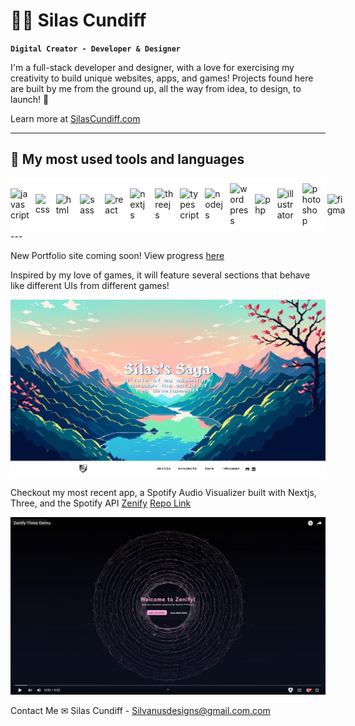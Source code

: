 # 🐱‍💻 Silas Cundiff

**`Digital Creator - Developer & Designer`**

I'm a full-stack developer and designer, with a love for exercising my creativity to build unique websites, apps, and games! Projects found here are built by me from the ground up, all the way from idea, to design, to launch! 🚀

Learn more at [SilasCundiff.com](https://silascundiff.com)

---

## 🔧 My most used tools and languages

<div style="background-color: white; padding-block: 8px; display: flex; align-items: center; justify-content: space-evenly; border-radius: 5px;">
    <img align="left" alt="javascript" width="30px" style="padding-right:10px;" src="https://cdn.jsdelivr.net/gh/devicons/devicon/icons/javascript/javascript-plain.svg" />
    <img align="left" alt="css" width="30px" style="padding-right:10px;" src="https://cdn.jsdelivr.net/gh/devicons/devicon/icons/css3/css3-plain-wordmark.svg" />
    <img align="left" alt="html" width="30px" style="padding-right:10px;" src="https://cdn.jsdelivr.net/gh/devicons/devicon/icons/html5/html5-plain-wordmark.svg" />
    <img align="left" alt="sass" width="30px" style="padding-right:10px;" src="https://cdn.jsdelivr.net/gh/devicons/devicon/icons/sass/sass-original.svg" />
    <img align="left" alt="react" width="30px" style="padding-right:10px;" src="https://cdn.jsdelivr.net/gh/devicons/devicon/icons/react/react-original.svg" />
    <img align="left" alt="nextjs" width="30px" style="padding-right:10px; " src="https://cdn.jsdelivr.net/gh/devicons/devicon/icons/nextjs/nextjs-original-wordmark.svg" />
    <img align="left" alt="threejs" width="30px" style="padding-right:10px;" src="https://cdn.jsdelivr.net/gh/devicons/devicon/icons/threejs/threejs-original-wordmark.svg" />
    <img align="left" alt="typescript" width="30px" style="padding-right:10px;" src="https://cdn.jsdelivr.net/gh/devicons/devicon/icons/typescript/typescript-original.svg" />
    <img align="left" alt="nodejs" width="30px" style="padding-right:10px;" src="https://cdn.jsdelivr.net/gh/devicons/devicon/icons/nodejs/nodejs-original.svg" />
    <img align="left" alt="wordpress" width="30px" style="padding-right:10px;" src="https://cdn.jsdelivr.net/gh/devicons/devicon/icons/wordpress/wordpress-plain-wordmark.svg" />
    <img align="left" alt="php" width="30px" style="padding-right:10px;" src="https://cdn.jsdelivr.net/gh/devicons/devicon/icons/php/php-plain.svg" />
    <img align="left" alt="illustrator" width="30px" style="padding-right:10px;" src="https://cdn.jsdelivr.net/gh/devicons/devicon/icons/illustrator/illustrator-plain.svg" />
    <img align="left" alt="photoshop" width="30px" style="padding-right:10px;" src="https://cdn.jsdelivr.net/gh/devicons/devicon/icons/photoshop/photoshop-plain.svg" />
    <img  alt="figma" width="30px" style="padding-right:10px;" src="https://cdn.jsdelivr.net/gh/devicons/devicon/icons/figma/figma-original.svg" />
    
</div>
---

New Portfolio site coming soon! View progress [here](https://github.com/SilasCundiff/SilasCundiff2024)

Inspired by my love of games, it will feature several sections that behave like different UIs from different games!

![Project Image](./public/img/project-image.png)

Checkout my most recent app, a Spotify Audio Visualizer built with Nextjs, Three, and the Spotify API
[Zenify](https://zenify.silascundiff.com/)
[Repo Link](https://github.com/SilasCundiff/zenify-three)

[![Zenify Demo Video Thumbnail](./public/img/ZenifyThumbnail.png)](https://youtu.be/LaHBh5crxMk?si=gTbGfNA5w5LjKe-1)

Contact Me ✉
Silas Cundiff - <Silvanusdesigns@gmail.com.com>
